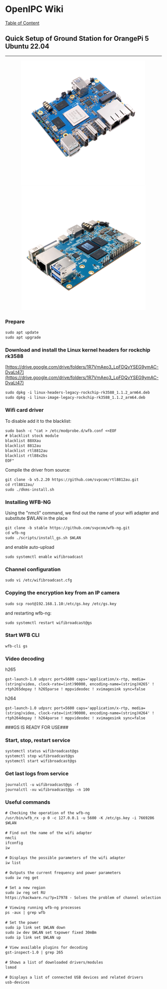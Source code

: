 # OpenIPC Wiki

[Table of Content](../README.md)

## Quick Setup of Ground Station for OrangePi 5 Ubuntu 22.04

---

<p align="center">
  <img src="../images/pi5-plus.png?raw=true" alt="Logo" style="height:400px;"/> 
  <img src="../images/pi-5.png?raw=true" alt="Logo" style="height:400px;"/>
</p>

### Prepare

```
sudo apt update
sudo apt upgrade
```

### Download and install the Linux kernel headers for rockchip rk3588

[https://drive.google.com/drive/folders/1R7VmAeo3_LpFDQvYSEG9ymAC-DvaLt47](https://drive.google.com/drive/folders/1R7VmAeo3_LpFDQvYSEG9ymAC-DvaLt47)

```
sudo dpkg -i linux-headers-legacy-rockchip-rk3588_1.1.2_arm64.deb
sudo dpkg -i linux-image-legacy-rockchip-rk3588_1.1.2_arm64.deb
```

### Wifi card driver

To disable add it to the blacklist:

```
sudo bash -c "cat > /etc/modprobe.d/wfb.conf <<EOF
# blacklist stock module
blacklist 88XXau
blacklist 8812au
blacklist rtl8812au
blacklist rtl88x2bs
EOF"
```

Compile the driver from source:

```
git clone -b v5.2.20 https://github.com/svpcom/rtl8812au.git
cd rtl8812au/
sudo ./dkms-install.sh
```

### Installing WFB-NG

Using the "nmcli" command, we find out the name of your wifi adapter and substitute $WLAN in the place

```
git clone -b stable https://github.com/svpcom/wfb-ng.git
cd wfb-ng
sudo ./scripts/install_gs.sh $WLAN
```

and enable auto-upload

```
sudo systemctl enable wifibroadcast
```

### Channel configuration

```
sudo vi /etc/wifibroadcast.cfg
```

### Copying the encryption key from an IP camera

```
sudo scp root@192.168.1.10:/etc/gs.key /etc/gs.key
```

and restarting wfb-ng:

```
sudo systemctl restart wifibroadcast@gs
```

### Start WFB CLI

```
wfb-cli gs
```

### Video decoding

h265

```
gst-launch-1.0 udpsrc port=5600 caps='application/x-rtp, media=(string)video, clock-rate=(int)90000, encoding-name=(string)H265' ! rtph265depay ! h265parse ! mppvideodec ! xvimagesink sync=false
```

h264

```
gst-launch-1.0 udpsrc port=5600 caps='application/x-rtp, media=(string)video, clock-rate=(int)90000, encoding-name=(string)H264' ! rtph264depay ! h264parse ! mppvideodec ! xvimagesink sync=false
```

###GS IS READY FOR USE###

### Start, stop, restart service

```
systemctl status wifibroadcast@gs
systemctl stop wifibroadcast@gs
systemctl start wifibroadcast@gs
```

### Get last logs from service

```
journalctl -u wifibroadcast@gs -f
journalctl -xu wifibroadcast@gs -n 100
```

### Useful commands

```
# Checking the operation of the wfb-ng
/usr/bin/wfb_rx -p 0 -c 127.0.0.1 -u 5600 -K /etc/gs.key -i 7669206 $WLAN

# Find out the name of the wifi adapter
nmcli
ifconfig
iw

# Displays the possible parameters of the wifi adapter
iw list

# Outputs the current frequency and power parameters
sudo iw reg get

# Set a new region
sudo iw reg set RU
https://hackware.ru/?p=17978 - Solves the problem of channel selection

# Viewing running wfb-ng processes
ps -aux | grep wfb

# Set the power
sudo ip link set $WLAN down
sudo iw dev $WLAN set txpower fixed 30mBm
sudo ip link set $WLAN up

# View available plugins for decoding
gst-inspect-1.0 | grep 265

# Shows a list of downloaded drivers/modules
lsmod

# Displays a list of connected USB devices and related drivers
usb-devices
```
